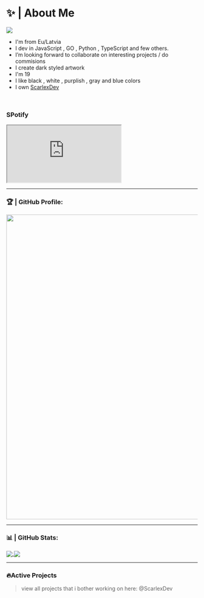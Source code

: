 # ✨ | **About Me**
![](https://komarev.com/ghpvc/?username=avixityyt)
<br />

- I'm from Eu/Latvia
- I dev in JavaScript , GO , Python , TypeScript and few others.
- I’m looking forward to collaborate on interesting projects / do commisions
- I create dark styled artwork
- I'm 19
- I like black , white , purplish , gray and blue colors
- I own [ScarlexDev](https://github.com/ScarlexDev)


<br/>

### SPotify
<iframe src="https://carrd.space/cards/459025800633647116/spotify " title="scarlex">
</iframe>

---

### 🏆 | GitHub Profile:
<a href="nonce">
  <img width=800 src="https://github-profile-trophy.vercel.app/?username=avixityyt&column=8&theme=discord&no-frame=true&no-bg=true"/>
</a>

---

### 📊 | GitHub Stats:
<a href="/">
  <img align="center" src="https://github-readme-stats.vercel.app/api?username=avixityyt&theme=github_purple&show_icons=true&count_private=true" />
</a>
<a href="/">
  <img align="center" src="https://github-readme-stats.vercel.app/api/top-langs/?username=avixityyt&layout=compact" />
</a>

---

### 🔥Active Projects

> view all projects that i bother working on here: @ScarlexDev

